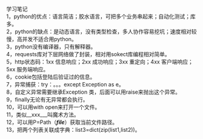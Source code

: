学习笔记       
1，python的优点：语言简洁；胶水语言，可把多个业务串起来；自动化测试；库多。     
2，python的缺点：是动态语言，没有类型检查，多人协作容易挖坑；速度相对较慢，高并发不适合用python。        
3，python没有编译器，只有解释器。     
4，requests库对下层网络做了封装，相对用sokect库编程相对简单。    
5，http状态码：1xx 信息响应；2xx 成功响应；3xx 重定向；4xx 客户端响应；5xx 服务端响应。         
6，cookie包括登陆后验证过的信息。    
7，异常捕获：try：。。。except Exception as e。     
8，自定义异常需要继承Exception 类，后面可以用raise来抛出这个异常。    
9，finally无论有无异常都会执行。    
10，可以用with open来打开一个文件。   
11，类似__xxx___叫魔术方法。     
12，可以用P=Path（___file___）获取当前文件路径。    
13，把两个列表关联成字典：list3=dict(zip(list1,list2))。       

